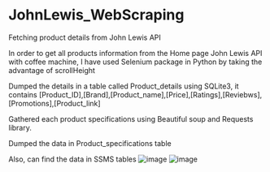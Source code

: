 # JohnLewis_WebScraping
Fetching product details from John Lewis API

In order to get all products information from the Home page John Lewis API with coffee machine, I have used Selenium package in Python by taking the advantage of scrollHeight

Dumped the details in a table called Product_details using SQLite3, it contains [Product_ID],[Brand],[Product_name],[Price],[Ratings],[Reviebws],[Promotions],[Product_link]

Gathered each product specifications using Beautiful soup and Requests library.

Dumped the data in Product_specifications table




Also, can find the data in SSMS tables
![image](https://user-images.githubusercontent.com/49236667/207039916-5d2b933f-6ccc-4db9-857f-20326684ca08.png)
![image](https://user-images.githubusercontent.com/49236667/207039946-0d128365-069e-4a91-b21d-d478cb158a62.png)
